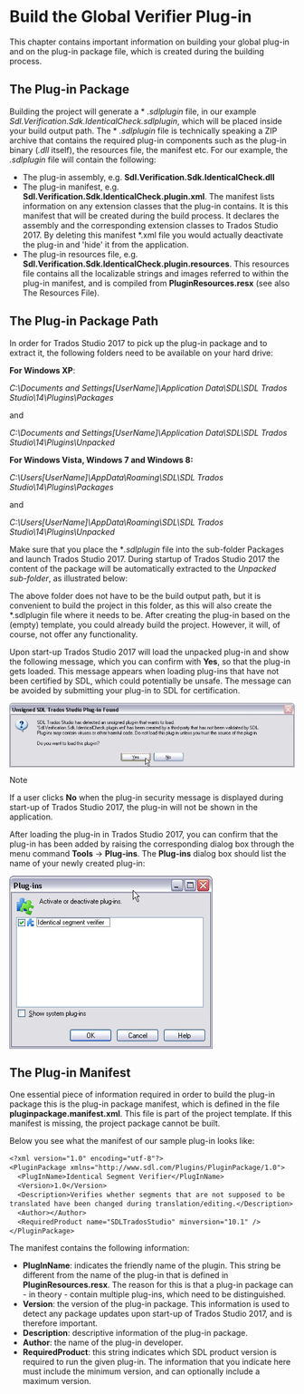 Build the Global Verifier Plug-in
=====

This chapter contains important information on building your global plug-in and on the plug-in package file, which is created during the building process.

The Plug-in Package
----

Building the project will generate a * *.sdlplugin* file, in our example *Sdl.Verification.Sdk.IdenticalCheck.sdlplugin*, which will be placed inside your build output path. The * *.sdlplugin* file is technically speaking a ZIP archive that contains the required plug-in components such as the plug-in binary (*.dll* itself), the resources file, the manifest etc. For our example, the *.sdlplugin* file will contain the following:

* The plug-in assembly, e.g. **Sdl.Verification.Sdk.IdenticalCheck.dll**
* The plug-in manifest, e.g. **Sdl.Verification.Sdk.IdenticalCheck.plugin.xml**. The manifest lists information on any extension classes that the plug-in contains. It is this manifest that will be created during the build process. It declares the assembly and the corresponding extension classes to Trados Studio 2017. By deleting this manifest *.xml file you would actually deactivate the plug-in and 'hide' it from the application.
* The plug-in resources file, e.g. **Sdl.Verification.Sdk.IdenticalCheck.plugin.resources**. This resources file contains all the localizable strings and images referred to within the plug-in manifest, and is compiled from **PluginResources.resx** (see also The Resources File).
  
The Plug-in Package Path
-----
In order for Trados Studio 2017 to pick up the plug-in package and to extract it, the following folders need to be available on your hard drive:

**For Windows XP**:

*C:\Documents and Settings\[UserName]\Application Data\SDL\SDL Trados Studio\14\Plugins\Packages*

and

*C:\Documents and Settings\[UserName]\Application Data\SDL\SDL Trados Studio\14\Plugins\Unpacked*

**For Windows Vista, Windows 7 and Windows 8:**

*C:\Users\[UserName]\AppData\Roaming\SDL\SDL Trados Studio\14\Plugins\Packages*

and

*C:\Users\[UserName]\AppData\Roaming\SDL\SDL Trados Studio\14\Plugins\Unpacked*

Make sure that you place the **.sdlplugin* file into the sub-folder Packages and launch Trados Studio 2017. During startup of Trados Studio 2017 the content of the package will be automatically extracted to the *Unpacked sub-folder*, as illustrated below:

The above folder does not have to be the build output path, but it is convenient to build the project in this folder, as this will also create the *.sdlplugin file where it needs to be. After creating the plug-in based on the (empty) template, you could already build the project. However, it will, of course, not offer any functionality.

Upon start-up Trados Studio 2017 will load the unpacked plug-in and show the following message, which you can confirm with **Yes**, so that the plug-in gets loaded. This message appears when loading plug-ins that have not been certified by SDL, which could potentially be unsafe. The message can be avoided by submitting your plug-in to SDL for certification.


<img style="display:block; " src="images/PlugInWarning.jpg"/>

> [!NOTE]
> If a user clicks **No** when the plug-in security message is displayed during start-up of Trados Studio 2017, the plug-in will not be shown in the application.

After loading the plug-in in Trados Studio 2017, you can confirm that the plug-in has been added by raising the corresponding dialog box through the menu command **Tools** -> **Plug-ins**. The **Plug-ins** dialog box should list the name of your newly created plug-in:

<img style="display:block; " src="images/IdenticalSegmentVerifier.jpg"/>

The Plug-in Manifest
----
One essential piece of information required in order to build the plug-in package this is the plug-in package manifest, which is defined in the file **pluginpackage.manifest.xml**. This file is part of the project template. If this manifest is missing, the project package cannot be built.

Below you see what the manifest of our sample plug-in looks like:
```
<?xml version="1.0" encoding="utf-8"?>
<PluginPackage xmlns="http://www.sdl.com/Plugins/PluginPackage/1.0">
  <PlugInName>Identical Segment Verifier</PlugInName>
  <Version>1.0</Version>
  <Description>Verifies whether segments that are not supposed to be translated have been changed during translation/editing.</Description>
  <Author></Author>
  <RequiredProduct name="SDLTradosStudio" minversion="10.1" />
</PluginPackage>
```

The manifest contains the following information:
* **PlugInName**: indicates the friendly name of the plugin. This string be different from the name of the plug-in that is defined in **PluginResources.resx**. The reason for this is that a plug-in package can - in theory - contain multiple plug-ins, which need to be distinguished.
* **Version**: the version of the plug-in package. This information is used to detect any package updates upon start-up of Trados Studio 2017, and is therefore important.
* **Description**: descriptive information of the plug-in package.
* **Author**: the name of the plug-in developer.
* **RequiredProduct**: this string indicates which SDL product version is required to run the given plug-in. The information that you indicate here must include the minimum version, and can optionally include a maximum version.
